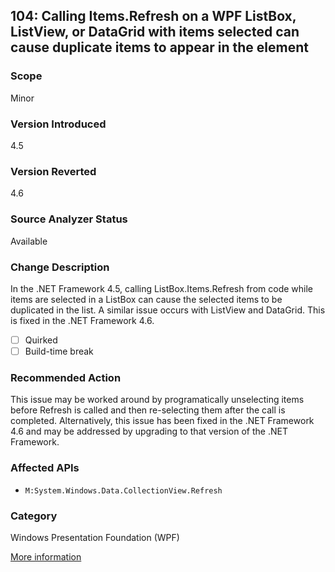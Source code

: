 ## 104: Calling Items.Refresh on a WPF ListBox, ListView, or DataGrid with items selected can cause duplicate items to appear in the element

### Scope
Minor

### Version Introduced
4.5

### Version Reverted
4.6

### Source Analyzer Status
Available

### Change Description
In the .NET Framework 4.5, calling ListBox.Items.Refresh from code while items are selected in a ListBox can cause the selected items to be duplicated in the list. A similar issue occurs with ListView and DataGrid. This is fixed in the .NET Framework 4.6.

- [ ] Quirked
- [ ] Build-time break

### Recommended Action
This issue may be worked around by programatically unselecting items before Refresh is called and then re-selecting them after the call is completed. Alternatively, this issue has been fixed in the .NET Framework 4.6 and may be addressed by upgrading to that version of the .NET Framework.

### Affected APIs
* `M:System.Windows.Data.CollectionView.Refresh`

### Category
Windows Presentation Foundation (WPF)

[More information](http://connect.microsoft.com/VisualStudio/feedback/details/873075/on-net-4-5-the-selected-items-in-a-wpf-listbox-listview-control-are-incorrect-when-items-refresh-is-called-from-code-behind)

